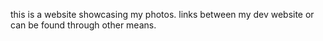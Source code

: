 this is a website showcasing my photos. links between my dev website or can be found through other means.
